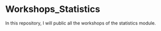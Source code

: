 # Workshops_Statistics
In this repository, I will public all the workshops of the statistics module.

